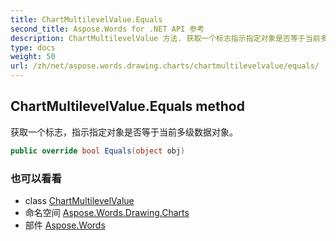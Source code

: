 ```yaml
---
title: ChartMultilevelValue.Equals
second_title: Aspose.Words for .NET API 参考
description: ChartMultilevelValue 方法. 获取一个标志指示指定对象是否等于当前多级数据对象
type: docs
weight: 50
url: /zh/net/aspose.words.drawing.charts/chartmultilevelvalue/equals/
---
```

## ChartMultilevelValue.Equals method

获取一个标志，指示指定对象是否等于当前多级数据对象。

```csharp
public override bool Equals(object obj)
```

### 也可以看看

* class [ChartMultilevelValue](../)
* 命名空间 [Aspose.Words.Drawing.Charts](../../chartmultilevelvalue/)
* 部件 [Aspose.Words](../../../)


